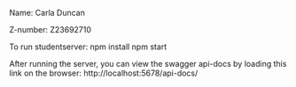 Name: Carla Duncan

Z-number: Z23692710

To run studentserver:
npm install
npm start

After running the server, you can view the swagger api-docs by loading this link on the browser:
http://localhost:5678/api-docs/ 



